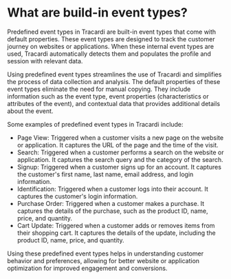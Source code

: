 # What are build-in event types?


Predefined event types in Tracardi are built-in event types that come with default properties. These event types are
designed to track the customer journey on websites or applications. When these internal event types are used, Tracardi
automatically detects them and populates the profile and session with relevant data.

Using predefined event types streamlines the use of Tracardi and simplifies the process of data collection and analysis.
The default properties of these event types eliminate the need for manual copying. They include information such as the
event type, event properties (characteristics or attributes of the event), and contextual data that provides additional
details about the event.

Some examples of predefined event types in Tracardi include:

* Page View: Triggered when a customer visits a new page on the website or application. It captures the URL of the page and the time of the visit.
* Search: Triggered when a customer performs a search on the website or application. It captures the search query and the category of the search.
* Signup: Triggered when a customer signs up for an account. It captures the customer's first name, last name, email address, and login information.
* Identification: Triggered when a customer logs into their account. It captures the customer's login information.
* Purchase Order: Triggered when a customer makes a purchase. It captures the details of the purchase, such as the product ID, name, price, and quantity.
* Cart Update: Triggered when a customer adds or removes items from their shopping cart. It captures the details of the update, including the product ID, name, price, and quantity.

Using these predefined event types helps in understanding customer behavior and preferences, allowing for better website
or application optimization for improved engagement and conversions.